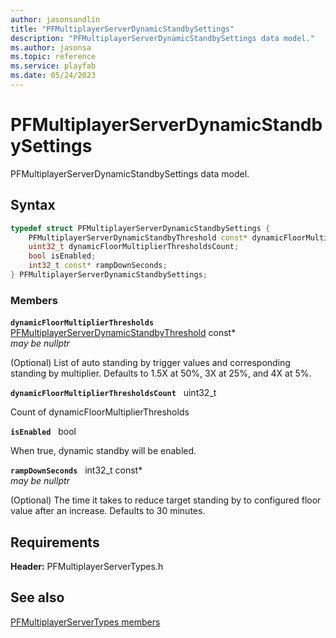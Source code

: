 ```yaml
---
author: jasonsandlin
title: "PFMultiplayerServerDynamicStandbySettings"
description: "PFMultiplayerServerDynamicStandbySettings data model."
ms.author: jasonsa
ms.topic: reference
ms.service: playfab
ms.date: 05/24/2023
---
```


# PFMultiplayerServerDynamicStandbySettings  

PFMultiplayerServerDynamicStandbySettings data model.  

## Syntax  
  
```cpp
typedef struct PFMultiplayerServerDynamicStandbySettings {  
    PFMultiplayerServerDynamicStandbyThreshold const* dynamicFloorMultiplierThresholds;  
    uint32_t dynamicFloorMultiplierThresholdsCount;  
    bool isEnabled;  
    int32_t const* rampDownSeconds;  
} PFMultiplayerServerDynamicStandbySettings;  
```
  
### Members  
  
**`dynamicFloorMultiplierThresholds`** &nbsp; [PFMultiplayerServerDynamicStandbyThreshold](pfmultiplayerserverdynamicstandbythreshold.md) const*  
*may be nullptr*  
  
(Optional) List of auto standing by trigger values and corresponding standing by multiplier. Defaults to 1.5X at 50%, 3X at 25%, and 4X at 5%.
  
**`dynamicFloorMultiplierThresholdsCount`** &nbsp; uint32_t  
  
Count of dynamicFloorMultiplierThresholds
  
**`isEnabled`** &nbsp; bool  
  
When true, dynamic standby will be enabled.
  
**`rampDownSeconds`** &nbsp; int32_t const*  
*may be nullptr*  
  
(Optional) The time it takes to reduce target standing by to configured floor value after an increase. Defaults to 30 minutes.
  
  
## Requirements  
  
**Header:** PFMultiplayerServerTypes.h
  
## See also  
[PFMultiplayerServerTypes members](../pfmultiplayerservertypes_members.md)  

  
  

